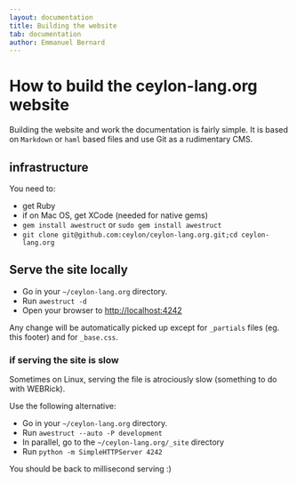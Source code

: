 ```yaml
---
layout: documentation
title: Building the website
tab: documentation
author: Emmanuel Bernard
---
```

# How to build the ceylon-lang.org website

Building the website and work the documentation is fairly simple. It is based
on `Markdown` or `haml` based files and use Git as a rudimentary CMS.

## infrastructure

You need to:

* get Ruby
* if on Mac OS, get XCode (needed for native gems)
* `gem install awestruct` or `sudo gem install awestruct`
* `git clone git@github.com:ceylon/ceylon-lang.org.git;cd ceylon-lang.org`

## Serve the site locally

* Go in your `~/ceylon-lang.org` directory.  
* Run  `awestruct -d`
* Open your browser to <http://localhost:4242>

Any change will be automatically picked up except for `_partials` files 
(eg. this footer) and for `_base.css`.

### if serving the site is slow 

Sometimes on Linux, serving the file is atrociously slow 
(something to do with WEBRick).

Use the following alternative:

* Go in your `~/ceylon-lang.org` directory.  
* Run  `awestruct --auto -P development`
* In parallel, go to the `~/ceylon-lang.org/_site` directory
* Run `python -m SimpleHTTPServer 4242`

You should be back to millisecond serving :) 